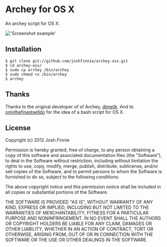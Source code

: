 Archey for OS X
===============

An archey script for OS X.

!['Screenshot example'](https://raw.github.com/joshfinnie/archey-osx/master/screenshot.png)

Installation
------------
    $ git clone git://github.com/joshfinnie/archey-osx.git
    $ cd archey-osx/
    $ sudo cp archey /bin/archey
    $ sudo chmod +x /bin/archey 
    $ archey
 
Thanks
------
Thanks to the original developer of of Archey, [djmelik](https://github.com/djmelik/archey).
And to [onlythefinestwilldo](https://github.com/onlythefinestwilldo/Quality.Junk) for the idea of a bash script for OS X.

License
-------
Copyright (c) 2012 Josh Finnie

Permission is hereby granted, free of charge, to any person obtaining a copy of
this software and associated documentation files (the "Software"), to deal in
the Software without restriction, including without limitation the rights to
use, copy, modify, merge, publish, distribute, sublicense, and/or sell copies of
the Software, and to permit persons to whom the Software is furnished to do so,
subject to the following conditions:

The above copyright notice and this permission notice shall be included in all
copies or substantial portions of the Software.

THE SOFTWARE IS PROVIDED "AS IS", WITHOUT WARRANTY OF ANY KIND, EXPRESS OR
IMPLIED, INCLUDING BUT NOT LIMITED TO THE WARRANTIES OF MERCHANTABILITY, FITNESS
FOR A PARTICULAR PURPOSE AND NONINFRINGEMENT. IN NO EVENT SHALL THE AUTHORS OR
COPYRIGHT HOLDERS BE LIABLE FOR ANY CLAIM, DAMAGES OR OTHER LIABILITY, WHETHER
IN AN ACTION OF CONTRACT, TORT OR OTHERWISE, ARISING FROM, OUT OF OR IN
CONNECTION WITH THE SOFTWARE OR THE USE OR OTHER DEALINGS IN THE SOFTWARE.
